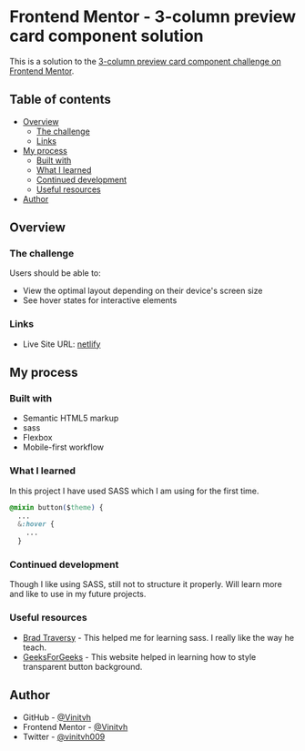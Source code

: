 # Frontend Mentor - 3-column preview card component solution

This is a solution to the [3-column preview card component challenge on Frontend Mentor](https://www.frontendmentor.io/challenges/3column-preview-card-component-pH92eAR2-).

## Table of contents

- [Overview](#overview)
  - [The challenge](#the-challenge)
  - [Links](#links)
- [My process](#my-process)
  - [Built with](#built-with)
  - [What I learned](#what-i-learned)
  - [Continued development](#continued-development)
  - [Useful resources](#useful-resources)
- [Author](#author)

## Overview

### The challenge

Users should be able to:

- View the optimal layout depending on their device's screen size
- See hover states for interactive elements

### Links

- Live Site URL: [netlify](https://3-card-component-main.netlify.app/)

## My process

### Built with

- Semantic HTML5 markup
- sass
- Flexbox
- Mobile-first workflow

### What I learned

In this project I have used SASS which I am using for the first time.

```css
@mixin button($theme) {
  ...
  &:hover {
    ...
  }
```

### Continued development

Though I like using SASS, still not to structure it properly. Will learn more and like to use in my future projects.

### Useful resources

- [Brad Traversy](https://www.youtube.com/watch?v=nu5mdN2JIwM) - This helped me for learning sass. I really like the way he teach.
- [GeeksForGeeks](https://www.geeksforgeeks.org/how-to-create-a-transparent-button-using-html-and-css/) - This website helped in learning how to style transparent button background.

## Author

- GitHub - [@Vinitvh](https://github.com/Vinitvh)
- Frontend Mentor - [@Vinitvh](https://www.frontendmentor.io/profile/vinitvh)
- Twitter - [@vinitvh009](https://www.twitter.com/vinitvh009)
